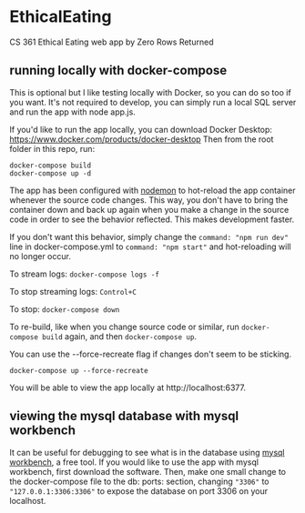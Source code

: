 # EthicalEating

CS 361 Ethical Eating web app by Zero Rows Returned

## running locally with docker-compose

This is optional but I like testing locally with Docker, so you can do so too if you want. It's not required to develop, you can simply run a local SQL server and run the app with node app.js.

If you'd like to run the app locally, you can download Docker Desktop: https://www.docker.com/products/docker-desktop
Then from the root folder in this repo, run:

```
docker-compose build
docker-compose up -d
```

The app has been configured with [nodemon](https://www.npmjs.com/package/nodemon) to hot-reload the app container whenever the source code changes. This way, you don't have to bring the container down and back up again when you make a change in the source code in order to see the behavior reflected. This makes development faster.

If you don't want this behavior, simply change the `command: "npm run dev"` line in docker-compose.yml to `command: "npm start"` and hot-reloading will no longer occur.

To stream logs:
`docker-compose logs -f`

To stop streaming logs: `Control+C`

To stop:
`
docker-compose down
`

To re-build, like when you change source code or similar, run `docker-compose build` again, and then
`docker-compose up`.

You can use the --force-recreate flag if changes don't seem to be sticking.

`docker-compose up --force-recreate`

You will be able to view the app locally at http://localhost:6377.

## viewing the mysql database with mysql workbench

It can be useful for debugging to see what is in the database using [mysql workbench](https://www.mysql.com/products/workbench/), a free tool. If you would like to use the app with mysql workbench, first download the software. Then, make one small change to the docker-compose file to the db: ports: section, changing `"3306"` to `"127.0.0.1:3306:3306"` to expose the database on port 3306 on your localhost.